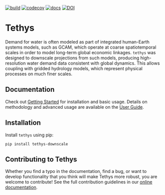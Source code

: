 [![build](https://github.com/JGCRI/tethys/actions/workflows/build.yml/badge.svg)](https://github.com/JGCRI/tethys/actions/workflows/build.yml)
[![codecov](https://codecov.io/gh/JGCRI/tethys/branch/main/graph/badge.svg)](https://codecov.io/gh/JGCRI/tethys)
[![docs](https://github.com/JGCRI/tethys/actions/workflows/docs.yml/badge.svg)](https://github.com/JGCRI/tethys/actions/workflows/docs.yml)
[![DOI](https://zenodo.org/badge/104476654.svg)](https://zenodo.org/badge/latestdoi/104476654)

# Tethys

Demand for water is often modeled as part of integrated human-Earth systems models, such as GCAM, which operate at coarse spatiotemporal scales in order to model long-term global economic linkages. `tethys` was designed to downscale projections from such models, producing high-resolution water demand data consistent with global dynamics. This allows coupling with gridded hydrology models, which represent physical processes on much finer scales.

## Documentation
Check out [Getting Started](https://jgcri.github.io/tethys/getting_started.html) for installation and basic usage.
Details on methodology and advanced usage are available on the [User Guide](https://jgcri.github.io/tethys/user_guide.html).

## Installation

Install `tethys` using pip:

`pip install tethys-downscale`


## Contributing to Tethys

Whether you find a typo in the documentation, find a bug, or want to develop functionality that you think will make Tethys more robust, you are welcome to contribute! See the full contribution guidelines in our [online documentation](https://jgcri.github.io/tethys/contributing.html).
